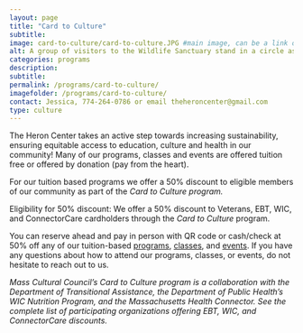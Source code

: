 ```yaml
---
layout: page
title: "Card to Culture"
subtitle: 
image: card-to-culture/card-to-culture.JPG #main image, can be a link or a file in assets/img/portfolio
alt: A group of visitors to the Wildlife Sanctuary stand in a circle as they prepare for a Maypole event
categories: programs
description:
subtitle:
permalink: /programs/card-to-culture/
imagefolder: /programs/card-to-culture/
contact: Jessica, 774-264-0786 or email theheroncenter@gmail.com
type: culture
---
```



The Heron Center takes an active step towards increasing sustainability, ensuring equitable access to education, culture and health in our community!
Many of our programs, classes and events are offered tuition free or offered by donation (pay from the heart).

For our tuition based programs we offer a 50% discount to eligible members of our community as part of the *Card to Culture program.*

Eligibility for 50% discount:
We offer a 50% discount to Veterans, EBT, WIC, and ConnectorCare cardholders through the *Card to Culture* program.

You can reserve ahead and pay in person with QR code or cash/check at 50% off any of our tuition-based [programs](/programs/), [classes](/classes/), and [events](/events/). If you have any questions about how to attend our programs, classes, or events, do not hesitate to reach out to us.

*Mass Cultural Council’s Card to Culture program is a collaboration with the Department of Transitional Assistance, the Department of Public Health’s WIC Nutrition Program, and the Massachusetts Health Connector. See the complete list of participating organizations offering EBT, WIC, and ConnectorCare discounts.*
